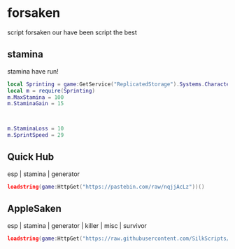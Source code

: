 # forsaken
script forsaken our have been script the best

## stamina
stamina have run!
```lua
local Sprinting = game:GetService("ReplicatedStorage").Systems.Character.Game.Sprinting
local m = require(Sprinting)
m.MaxStamina = 100
m.StaminaGain = 15



m.StaminaLoss = 10
m.SprintSpeed = 29
```

## Quick Hub
esp | stamina | generator
```lua
loadstring(game:HttpGet("https://pastebin.com/raw/nqjjAcLz"))()
```

## AppleSaken
esp | stamina | generator | killer | misc | survivor
```lua
loadstring(game:HttpGet("https://raw.githubusercontent.com/SilkScripts/AppleStuff/refs/heads/main/AppleFSKV2", true))()
```
